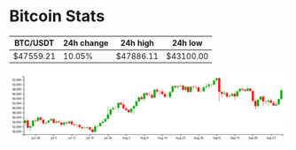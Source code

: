 # Bitcoin Stats

BTC/USDT|24h change|24h high|24h low|
|---|---|---|---|
|$47559.21|10.05%|$47886.11|$43100.00|

<img src="./chart.svg">
